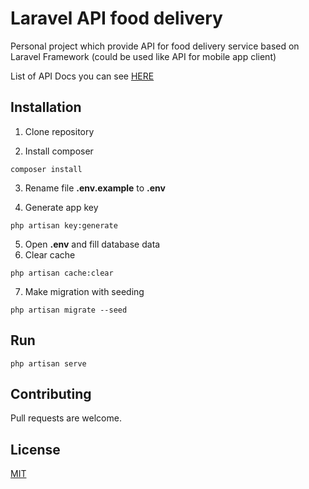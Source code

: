 # Laravel API food delivery

Personal project which provide API for food delivery service based on Laravel Framework (could be used like API for mobile app client)

List of API Docs you can see [HERE](https://github.com/svtcore/laravel-restful-api-food-delivery/blob/main/API-DOCS.md)

## Installation
1. Clone repository

3. Install composer
```
composer install
```
3. Rename file **.env.example** to **.env**

4. Generate app key
```
php artisan key:generate
```
5. Open **.env** and fill database data
6. Clear cache
```
php artisan cache:clear
```
7. Make migration with seeding
```
php artisan migrate --seed
```

## Run
```
php artisan serve
```
## Contributing
Pull requests are welcome.

## License
[MIT](https://github.com/svtcore/laravel-restful-api-food-delivery/blob/main/LICENSE)

